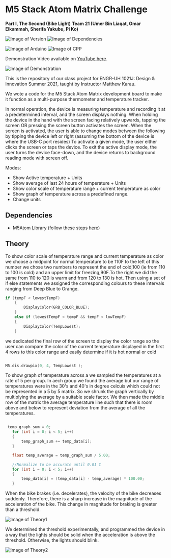 # M5 Stack Atom Matrix Challenge
**Part I, The Second (Bike Light)**
**Team 21 (Umer Bin Liaqat, Omar Elkammah, Sherifa Yakubu, Pi Ko)**

![Image of Version](https://img.shields.io/badge/version-v1.0-green)
![Image of Dependencies](https://img.shields.io/badge/dependencies-up%20to%20date-brightgreen)

![Image of Arduino](https://img.shields.io/badge/Arduino_IDE-00979D?style=for-the-badge&logo=arduino&logoColor=white)
![Image of CPP](https://img.shields.io/badge/C%2B%2B-00599C?style=for-the-badge&logo=c%2B%2B&logoColor=white)

Demonstration Video available on [YouTube here](https://www.youtube.com/watch?v=d_31dPjpohU).


![Image of Demonstration](img/part1_thefirst.png)

This is the repository of our class project for ENGR-UH 1021J: Design & Innovation Summer 2021, taught by Instructor Matthew Karau.

We wote a code for the M5 Stack Atom Matrix development board to make it function as a
multi-purpose thermometer and temperature tracker.

In normal operation, the device is measuring temperature and recording it at a predetermined interval, and the
screen displays nothing.
When holding the device in the hand with the screen facing relatively upwards, tapping the screen OR pressing the
screen button activates the screen.
When the screen is activated, the user is able to change modes between the following by tipping the device left or
right (assuming the bottom of the device is where the USB-C port resides)
To activate a given mode, the user either clicks the screen or taps the device.
To exit the active display mode, the user turns the device face-down, and the device returns to background reading
mode with screen off.

 Modes:
- Show Active temperature + Units
- Show average of last 24 hours of temperature + Units
- Show color scale of temperature range + current temperature as color
- Show graph of temperature across a predefined range.
- Change units


## Dependencies
- M5Atom Library (follow these steps [here](https://docs.m5stack.com/en/arduino/arduino_development))

## Theory

To show color scale of temperature range and current temperature as color we choose a midpoint for normal temperature to be 110F to the left of this number we chose two numbers to represent the end of cold,100 (ie from 110 to 100 is cold) and an upper limit for freezing,90F.To the right we did the same from 110 to 120 is warm and from 120 to 130 is hot. Then using a set of if else statements we assigned the corresponding colours to these intervals ranging from Deep Blue to Orange.  

```cpp
if (tempF < lowestTempF)
    {
        DisplayColor(GRB_COLOR_BLUE);
    }
    else if (lowestTempF < tempF && tempF < lowTempF)
    {
        DisplayColor(TempLowest);
    }
```

we dedicated the final row of the screen to display the color range so the user can compare the color of the current temperature displayed in the  first 4 rows to this color range and easily determine if it is hot normal or cold

```cpp

M5.dis.drawpix(0, 4, TempLowest );

```


To show graph of temperature across a we sampled the temperatures at a rate of 5 per group. In aech group we found the average but our range of temperatures were in the 30's and 40's in degree celcuis which could not be represented in a 5 by 5 matrix. So we shrunk the graph  vertically by multiplying the average by a suitable scale factor. We then made the middle row of the matrix the average temperature line such that there is room above and below to represent deviation from the average of all the temperatures.  

 ```cpp
 
  temp_graph_sum = 0;
    for (int i = 0; i < 5; i++)
    {
        temp_graph_sum += temp_data[i];
    }

    float temp_average = temp_graph_sum / 5.00;

    //Normalize to be accurate until 0.01 C
    for (int i = 0; i < 5; i++)
    {
        temp_data[i] = (temp_data[i] - temp_average) * 100.00;
    }

```
When the bike brakes (i.e. decelerates), the velocity of the bike decreases suddenly. Therefore, there is a sharp increase in the magnitude of the acceleration of the bike. This change in magnitude for braking is greater than a threshold.

![Image of Theory1](img/part1_thefirst_theory1.png)

We determined the threshold experimentally, and programmed the device in a way that the lights should be solid when the acceleration is above the threshold. Otherwise, the lights should blink.

![Image of Theory2](img/part1_thefirst_theory2.png)
